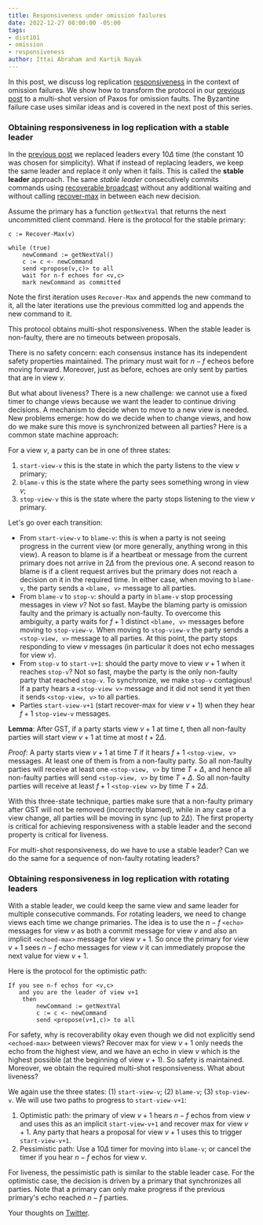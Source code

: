 ```yaml
---
title: Responsiveness under omission failures
date: 2022-12-27 08:00:00 -05:00
tags:
- dist101
- omission
- responsiveness
author: Ittai Abraham and Kartik Nayak
---
```


In this post, we discuss log replication [responsiveness](https://decentralizedthoughts.github.io/2022-12-18-what-is-responsiveness/) in the context of omission failures. We show how to transform the protocol in our [previous post](https://decentralizedthoughts.github.io/2022-11-04-paxos-via-recoverable-broadcast/) to a multi-shot version of Paxos for omission faults. The Byzantine failure case uses similar ideas and is covered in the next post of this series.


### Obtaining responsiveness in log replication with a stable leader

In the [previous post](https://decentralizedthoughts.github.io/2022-11-04-paxos-via-recoverable-broadcast/) we replaced leaders every $10 \Delta$ time (the constant 10 was chosen for simplicity). What if instead of replacing leaders, we keep the same leader and replace it only when it fails. This is called the **stable leader** approach.  The same *stable leader* consecutively commits commands using [recoverable broadcast](https://decentralizedthoughts.github.io/2022-11-04-paxos-via-recoverable-broadcast/) without any additional waiting and without calling [recover-max](https://decentralizedthoughts.github.io/2022-11-04-paxos-via-recoverable-broadcast/) in between each new decision. 

Assume the primary has a function ```getNextVal``` that returns the next uncommitted client command. Here is the protocol for the stable primary:
```
c := Recover-Max(v)

while (true)
    newCommand := getNextVal()
    c := c <- newCommand 
    send <propose(v,c)> to all
    wait for n-f echoes for <v,c>
    mark newCommand as committed 
```

Note the first iteration uses ```Recover-Max``` and appends the new command to it, all the later iterations use the previous committed log and appends the new command to it.


This protocol obtains multi-shot responsiveness. When the stable leader is non-faulty, there are no timeouts between proposals.

There is no safety concern: each consensus instance has its independent safety properties maintained. The primary must wait for $n-f$ echeos before moving forward. Moreover, just as before, echoes are only sent by parties that are in view $v$. 

But what about liveness? There is a new challenge: we cannot use a fixed timer to change views because we want the leader to continue driving decisions. A mechanism to decide when to move to a new view is needed. New problems emerge: how do we decide when to change views, and how do we make sure this move is synchronized between all parties? Here is a common state machine approach:

For a view $v$, a party can be in one of three states:
1. ```start-view-v``` this is the state in which the party listens to the view $v$ primary;
2. ```blame-v``` this is the state where the party sees something wrong in view $v$; 
3. ```stop-view-v``` this is the state where the party stops listening to the view $v$ primary.

Let's go over each transition:

* From ```start-view-v``` to ```blame-v```: this is when a party is not seeing progress in the current view (or more generally, anything wrong in this view). A reason to blame is if a heartbeat or message from the current primary does not arrive in $2 \Delta$ from the previous one. A second reason to blame is if a client request arrives but the primary does not reach a decision on it in the required time. In either case, when moving to ```blame-v```, the party sends a ```<blame, v>``` message to all parties.
* From ```blame-v``` to ```stop-v```: should a party in ```blame-v``` stop processing messages in view $v$?  Not so fast. Maybe the blaming party is omission faulty and the primary is actually non-faulty. To overcome this ambiguity, a party waits for $f+1$ distinct ```<blame, v>``` messages before moving to ```stop-view-v```. When moving to ```stop-view-v``` the party sends a ```<stop-view, v>``` message to all parties. At this point, the party stops responding to view $v$ messages (in particular it does not echo messages for view $v$).
* From ```stop-v``` to ```start-v+1```: should the party move to view $v+1$ when it reaches ```stop-v```? Not so fast, maybe the party is the only non-faulty party that reached ```stop-v```. To synchronize, we make ```stop-v``` contagious! If a party hears a ```<stop-view v>``` message and it did not send it yet then it sends ```<stop-view, v>``` to all parties.
* Parties ```start-view-v+1``` (start recover-max for view $v+1$) when they hear $f+1$ ```stop-view-v``` messages.


**Lemma**: After GST, if a party starts view $v+1$ at time $t$, then all non-faulty parties will start view $v+1$ at time at most $t+2\Delta$.

*Proof*: A party starts view $v+1$ at time $T$ if it hears $f+1$ ```<stop-view, v>``` messages. At least one of them is from a non-faulty party. So all non-faulty parties will receive at least one ```<stop-view, v>``` by time $T+\Delta$, and hence all non-faulty parties will send ```<stop-view, v>```  by time $T+\Delta$. So all non-faulty parties will receive at least $f+1$ ```<stop-view v>``` by time $T+2\Delta$.



With this three-state technique, parties make sure that a non-faulty primary after GST will not be removed (incorrectly blamed), while in any case of a view change, all parties will be moving in sync (up to $2\Delta$). The first property is critical for achieving responsiveness with a stable leader and the second property is critical for liveness.

For multi-shot responsiveness, do we have to use a stable leader? Can we do the same for a sequence of non-faulty rotating leaders?

### Obtaining responsiveness in log replication with rotating leaders

With a stable leader, we could keep the same view and same leader for multiple consecutive commands. For rotating leaders, we need to change views each time we change primaries. The idea is to use the $n-f$ ```<echo>``` messages for view $v$ as both a commit message for view $v$ and also an implicit ```<echoed-max>``` message for view $v+1$. So once the primary for view $v+1$ sees $n-f$ echo messages for view $v$ it can immediately propose the next value for view $v+1$.

Here is the protocol for the optimistic path:
```
If you see n-f echos for <v,c> 
   and you are the leader of view v+1
    then
        newCommand := getNextVal
        c := c <- newCommand 
        send <propose(v+1,c)> to all
```


For safety, why is recoverability okay even though we did not explicitly send ```<echoed-max>``` between views? Recover max for view $v+1$ only needs the echo from the highest view, and we have an echo in view $v$ which is the highest possible (at the beginning of view $v+1$). So safety is maintained. Moreover, we obtain the required multi-shot responsiveness. What about liveness?

We again use the three states: (1) ```start-view-v```; (2) ```blame-v```; (3) ```stop-view-v```. We will use two paths to progress to ```start-view-v+1```:

1. Optimistic path: the primary of view $v+1$ hears $n-f$ echos from view $v$ and uses this as an implicit ```start-view-v+1``` and recover max for view $v+1$. Any party that hears a proposal for view $v+1$ uses this to trigger ```start-view-v+1```.
2. Pessimistic path: Use a $10 \Delta$ timer for moving into ```blame-v```; or cancel the timer if you hear $n-f$ echos for view $v$.



For liveness, the pessimistic path is similar to the stable leader case. For the optimistic case, the decision is driven by a primary that synchronizes all parties. Note that a primary can only make progress if the previous primary's echo reached $n-f$ parties.


Your thoughts on [Twitter](https://twitter.com/kartik1507/status/1607756048575909890?s=61&t=m3prllqHF_JFxgGe6bfMnw).

